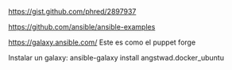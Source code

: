https://gist.github.com/phred/2897937

https://github.com/ansible/ansible-examples

https://galaxy.ansible.com/
Este es como el puppet forge


Instalar un galaxy:
ansible-galaxy install angstwad.docker_ubuntu
